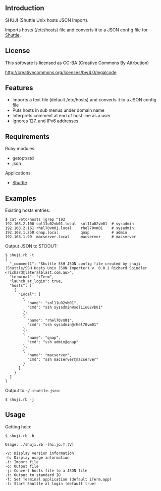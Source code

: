 Introduction
------------

SHUJI (Shuttle Unix hosts JSON Import).

Imports hosts (/etc/hosts) file and converts it to a JSON config file for [Shuttle](https://github.com/fitztrev/shuttle).

License
-------

This software is licensed as CC-BA (Creative Commons By Attrbution)

http://creativecommons.org/licenses/by/4.0/legalcode

Features
--------

- Imports a text file (default /etc/hosts) and converts it to a JSON config file
- Puts hosts in sub menus under domain name
- Interprets comment at end of host line as a user
- Ignores 127. and IPv6 addresses

Requirements
------------

Ruby modules:

- getopt/std
- json

Applications:

- [Shuttle](https://github.com/fitztrev/shuttle)

Examples
--------

Existing hosts entries:

```
$ cat /etc/hosts |grep ^192
192.168.2.100 sol11u02vb01.local  sol11u02vb01  # sysadmin
192.168.2.161 rhel70vm01.local    rhel70vm01    # sysadmin
192.168.1.250 qnap.local          qnap          # admin
192.168.1.99  macserver.local     macserver     # macserver
```

Output JSON to STDOUT:

```
$ shuji.rb -t
{
  "_comment1": "Shuttle SSH JSON config file created by shuji (Shuttle/SSH Hosts Unix JSON Importer) v. 0.0.1 Richard Spindler <richard@lateralblast.com.au>",
  "terminal": "iTerm",
  "launch_at_login": true,
  "hosts": [
    {
      "Local": [
        {
          "name": "sol11u02vb01",
          "cmd": "ssh sysadmin@sol11u02vb01"
        },
        {
          "name": "rhel70vm01",
          "cmd": "ssh sysadmin@rhel70vm01"
        },
        {
          "name": "qnap",
          "cmd": "ssh admin@qnap"
        },
        {
          "name": "macserver",
          "cmd": "ssh macserver@macserver"
        }
      ]
    }
  ]
}
```

Output to <code>~/.shuttle.json</code>:

```
$ shuji.rb -j
```

Usage
-----

Getting help:

```
$ shuji.rb -h

Usage: ./shuji.rb -[hi:jo:T:tV]

-V: Display version information
-h: Display usage information
-i: Import file
-o: Output file
-j: Convert hosts file to a JSON file
-t: Output to standard IO
-T: Set Terminal application (default iTerm.app)
-l: Start Shuttle at login (default true)
```


